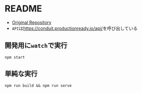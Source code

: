 # README

- [Original Repository](https://github.com/thitemple/real-world-fable)
- `API`は<https://conduit.productionready.io/api/>を呼び出している

## 開発用に`watch`で実行

```shell
npm start
```

## 単純な実行

```shell
npm run build && npm run serve
```
